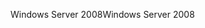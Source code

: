 <span data-ttu-id="9dbd0-101">Windows Server 2008</span><span class="sxs-lookup"><span data-stu-id="9dbd0-101">Windows Server 2008</span></span>